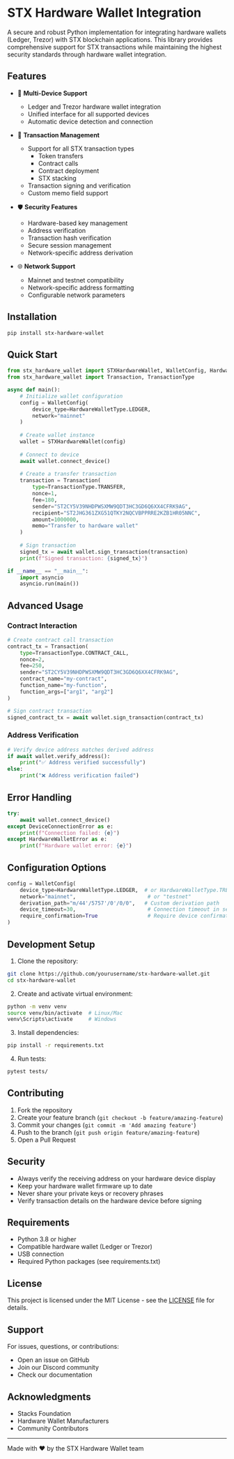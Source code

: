 # STX Hardware Wallet Integration

A secure and robust Python implementation for integrating hardware wallets (Ledger, Trezor) with STX blockchain applications. This library provides comprehensive support for STX transactions while maintaining the highest security standards through hardware wallet integration.

## Features

- 🔐 **Multi-Device Support**
  - Ledger and Trezor hardware wallet integration
  - Unified interface for all supported devices
  - Automatic device detection and connection

- 💼 **Transaction Management**
  - Support for all STX transaction types
    - Token transfers
    - Contract calls
    - Contract deployment
    - STX stacking
  - Transaction signing and verification
  - Custom memo field support

- 🛡️ **Security Features**
  - Hardware-based key management
  - Address verification
  - Transaction hash verification
  - Secure session management
  - Network-specific address derivation

- 🌐 **Network Support**
  - Mainnet and testnet compatibility
  - Network-specific address formatting
  - Configurable network parameters

## Installation

```bash
pip install stx-hardware-wallet
```

## Quick Start

```python
from stx_hardware_wallet import STXHardwareWallet, WalletConfig, HardwareWalletType
from stx_hardware_wallet import Transaction, TransactionType

async def main():
    # Initialize wallet configuration
    config = WalletConfig(
        device_type=HardwareWalletType.LEDGER,
        network="mainnet"
    )
    
    # Create wallet instance
    wallet = STXHardwareWallet(config)
    
    # Connect to device
    await wallet.connect_device()
    
    # Create a transfer transaction
    transaction = Transaction(
        type=TransactionType.TRANSFER,
        nonce=1,
        fee=180,
        sender="ST2CY5V39NHDPWSXMW9QDT3HC3GD6Q6XX4CFRK9AG",
        recipient="ST2JHG361ZXG51QTKY2NQCVBPPRRE2KZB1HR05NNC",
        amount=1000000,
        memo="Transfer to hardware wallet"
    )
    
    # Sign transaction
    signed_tx = await wallet.sign_transaction(transaction)
    print(f"Signed transaction: {signed_tx}")

if __name__ == "__main__":
    import asyncio
    asyncio.run(main())
```

## Advanced Usage

### Contract Interaction

```python
# Create contract call transaction
contract_tx = Transaction(
    type=TransactionType.CONTRACT_CALL,
    nonce=2,
    fee=250,
    sender="ST2CY5V39NHDPWSXMW9QDT3HC3GD6Q6XX4CFRK9AG",
    contract_name="my-contract",
    function_name="my-function",
    function_args=["arg1", "arg2"]
)

# Sign contract transaction
signed_contract_tx = await wallet.sign_transaction(contract_tx)
```

### Address Verification

```python
# Verify device address matches derived address
if await wallet.verify_address():
    print("✅ Address verified successfully")
else:
    print("❌ Address verification failed")
```

## Error Handling

```python
try:
    await wallet.connect_device()
except DeviceConnectionError as e:
    print(f"Connection failed: {e}")
except HardwareWalletError as e:
    print(f"Hardware wallet error: {e}")
```

## Configuration Options

```python
config = WalletConfig(
    device_type=HardwareWalletType.LEDGER,  # or HardwareWalletType.TREZOR
    network="mainnet",                       # or "testnet"
    derivation_path="m/44'/5757'/0'/0/0",   # Custom derivation path
    device_timeout=30,                       # Connection timeout in seconds
    require_confirmation=True                # Require device confirmation
)
```

## Development Setup

1. Clone the repository:
```bash
git clone https://github.com/yourusername/stx-hardware-wallet.git
cd stx-hardware-wallet
```

2. Create and activate virtual environment:
```bash
python -m venv venv
source venv/bin/activate  # Linux/Mac
venv\Scripts\activate     # Windows
```

3. Install dependencies:
```bash
pip install -r requirements.txt
```

4. Run tests:
```bash
pytest tests/
```

## Contributing

1. Fork the repository
2. Create your feature branch (`git checkout -b feature/amazing-feature`)
3. Commit your changes (`git commit -m 'Add amazing feature'`)
4. Push to the branch (`git push origin feature/amazing-feature`)
5. Open a Pull Request

## Security

- Always verify the receiving address on your hardware device display
- Keep your hardware wallet firmware up to date
- Never share your private keys or recovery phrases
- Verify transaction details on the hardware device before signing

## Requirements

- Python 3.8 or higher
- Compatible hardware wallet (Ledger or Trezor)
- USB connection
- Required Python packages (see requirements.txt)

## License

This project is licensed under the MIT License - see the [LICENSE](LICENSE) file for details.

## Support

For issues, questions, or contributions:
- Open an issue on GitHub
- Join our Discord community
- Check our documentation

## Acknowledgments

- Stacks Foundation
- Hardware Wallet Manufacturers
- Community Contributors

---
Made with ❤️ by the STX Hardware Wallet team